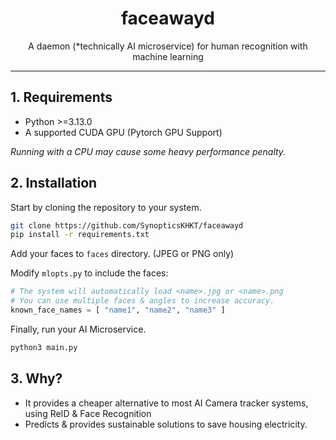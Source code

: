
<center>
    <h1>faceawayd</h1>
    A daemon (*technically AI microservice) for human recognition with machine learning
</center>

---

## 1. Requirements

+ Python >=3.13.0
+ A supported CUDA GPU (Pytorch GPU Support)

<i>Running with a CPU may cause some heavy performance penalty.</i>

## 2. Installation

Start by cloning the repository to your system.

```sh
git clone https://github.com/SynopticsKHKT/faceawayd
pip install -r requirements.txt
```

Add your faces to `faces` directory. (JPEG or PNG only)

Modify `mlopts.py` to include the faces:

```py
# The system will automatically load <name>.jpg or <name>.png
# You can use multiple faces & angles to increase accuracy.
known_face_names = [ "name1", "name2", "name3" ]
```

Finally, run your AI Microservice.

```sh
python3 main.py
```

## 3. Why?

+ It provides a cheaper alternative to most AI Camera tracker systems, using ReID & Face Recognition
+ Predicts & provides sustainable solutions to save housing electricity.
